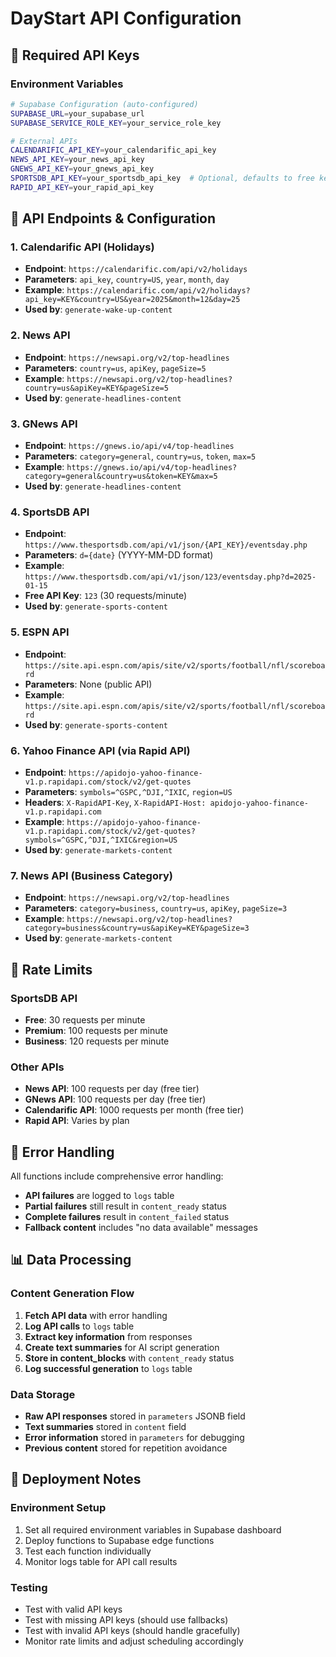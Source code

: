 # DayStart API Configuration

## 🔑 Required API Keys

### **Environment Variables**

```bash
# Supabase Configuration (auto-configured)
SUPABASE_URL=your_supabase_url
SUPABASE_SERVICE_ROLE_KEY=your_service_role_key

# External APIs
CALENDARIFIC_API_KEY=your_calendarific_api_key
NEWS_API_KEY=your_news_api_key
GNEWS_API_KEY=your_gnews_api_key
SPORTSDB_API_KEY=your_sportsdb_api_key  # Optional, defaults to free key '123'
RAPID_API_KEY=your_rapid_api_key
```

## 📡 API Endpoints & Configuration

### **1. Calendarific API (Holidays)**
- **Endpoint**: `https://calendarific.com/api/v2/holidays`
- **Parameters**: `api_key`, `country=US`, `year`, `month`, `day`
- **Example**: `https://calendarific.com/api/v2/holidays?api_key=KEY&country=US&year=2025&month=12&day=25`
- **Used by**: `generate-wake-up-content`

### **2. News API**
- **Endpoint**: `https://newsapi.org/v2/top-headlines`
- **Parameters**: `country=us`, `apiKey`, `pageSize=5`
- **Example**: `https://newsapi.org/v2/top-headlines?country=us&apiKey=KEY&pageSize=5`
- **Used by**: `generate-headlines-content`

### **3. GNews API**
- **Endpoint**: `https://gnews.io/api/v4/top-headlines`
- **Parameters**: `category=general`, `country=us`, `token`, `max=5`
- **Example**: `https://gnews.io/api/v4/top-headlines?category=general&country=us&token=KEY&max=5`
- **Used by**: `generate-headlines-content`

### **4. SportsDB API**
- **Endpoint**: `https://www.thesportsdb.com/api/v1/json/{API_KEY}/eventsday.php`
- **Parameters**: `d={date}` (YYYY-MM-DD format)
- **Example**: `https://www.thesportsdb.com/api/v1/json/123/eventsday.php?d=2025-01-15`
- **Free API Key**: `123` (30 requests/minute)
- **Used by**: `generate-sports-content`

### **5. ESPN API**
- **Endpoint**: `https://site.api.espn.com/apis/site/v2/sports/football/nfl/scoreboard`
- **Parameters**: None (public API)
- **Example**: `https://site.api.espn.com/apis/site/v2/sports/football/nfl/scoreboard`
- **Used by**: `generate-sports-content`

### **6. Yahoo Finance API (via Rapid API)**
- **Endpoint**: `https://apidojo-yahoo-finance-v1.p.rapidapi.com/stock/v2/get-quotes`
- **Parameters**: `symbols=^GSPC,^DJI,^IXIC`, `region=US`
- **Headers**: `X-RapidAPI-Key`, `X-RapidAPI-Host: apidojo-yahoo-finance-v1.p.rapidapi.com`
- **Example**: `https://apidojo-yahoo-finance-v1.p.rapidapi.com/stock/v2/get-quotes?symbols=^GSPC,^DJI,^IXIC&region=US`
- **Used by**: `generate-markets-content`

### **7. News API (Business Category)**
- **Endpoint**: `https://newsapi.org/v2/top-headlines`
- **Parameters**: `category=business`, `country=us`, `apiKey`, `pageSize=3`
- **Example**: `https://newsapi.org/v2/top-headlines?category=business&country=us&apiKey=KEY&pageSize=3`
- **Used by**: `generate-markets-content`

## 🔄 Rate Limits

### **SportsDB API**
- **Free**: 30 requests per minute
- **Premium**: 100 requests per minute
- **Business**: 120 requests per minute

### **Other APIs**
- **News API**: 100 requests per day (free tier)
- **GNews API**: 100 requests per day (free tier)
- **Calendarific API**: 1000 requests per month (free tier)
- **Rapid API**: Varies by plan

## 🚨 Error Handling

All functions include comprehensive error handling:
- **API failures** are logged to `logs` table
- **Partial failures** still result in `content_ready` status
- **Complete failures** result in `content_failed` status
- **Fallback content** includes "no data available" messages

## 📊 Data Processing

### **Content Generation Flow**
1. **Fetch API data** with error handling
2. **Log API calls** to `logs` table
3. **Extract key information** from responses
4. **Create text summaries** for AI script generation
5. **Store in content_blocks** with `content_ready` status
6. **Log successful generation** to `logs` table

### **Data Storage**
- **Raw API responses** stored in `parameters` JSONB field
- **Text summaries** stored in `content` field
- **Error information** stored in `parameters` for debugging
- **Previous content** stored for repetition avoidance

## 🔧 Deployment Notes

### **Environment Setup**
1. Set all required environment variables in Supabase dashboard
2. Deploy functions to Supabase edge functions
3. Test each function individually
4. Monitor logs table for API call results

### **Testing**
- Test with valid API keys
- Test with missing API keys (should use fallbacks)
- Test with invalid API keys (should handle gracefully)
- Monitor rate limits and adjust scheduling accordingly 